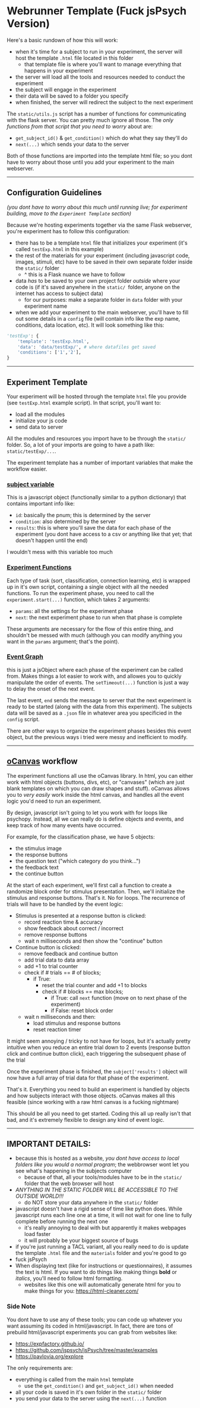 # Webrunner Template (Fuck jsPsych Version)

Here's a basic rundown of how this will work:

- when it's time for a subject to run in your experiment, the server will host the template `.html` file located in this folder
  - that template file is where you'll want to manage everything that happens in your experiment
- the server will load all the tools and resources needed to conduct the experiment
- the subject will engage in the experiment
- their data will be saved to a folder you specify
- when finished, the server will redirect the subject to the next experiment

The `static/utils.js` script has a number of functions for communicating with the flask server. You can pretty much ignore all those. The *only functions from that script that you need to worry* about are:

- `get_subject_id()` & `get_condition()` which do what they say they'll do
- `next(...)` which sends your data to the server

Both of those functions are imported into the template html file; so you dont have to worry about those until you add your experiment to the main webserver.

---

## Configuration Guidelines

*(you dont have to worry about this much until running live; for experiment building, move to the `Experiment Template` section)*

Because we're hosting experiments together via the same Flask webserver, you're experiment has to follow this configuration:

- there has to be a template `html` file that initializes your experiment (it's called `testExp.html` in this example)
- the rest of the materials for your experiment (including javascript code, images, stimuli, etc) have to be saved in their own separate folder inside the `static/` folder
  - ^ this is a Flask nuance we have to follow
- data *has* to be saved to your own project folder *outside* where your code is (if it's saved anywhere in the `static/ `folder, anyone on the internet has access to subject data)
  - for our purposes: make a separate folder in `data` folder with your experiment name
- when we add your experiment to the main webserver, you'll have to fill out some details in a `config` file (will contain info like the exp name, conditions, data location, etc). It will look something like this: 

```python
'testExp': {
    'template': 'testExp.html',
    'data': 'data/testExp/', # where datafiles get saved
    'conditions': ['1','2'],
}
```

---

## Experiment Template

Your experiment will be hosted through the template `html` file you provide (see `testExp.html` example script). In that script, you'll want to:

- load all the modules
- initialize your js code
- send data to server

All the modules and resources you import have to be through the `static/` folder. So, a lot of your imports are going to have a path like: `static/testExp/...`.

The experiment template has a number of important variables that make the workflow easier.

### <u>subject variable</u>

This is a javascript object (functionally similar to a python dictionary) that contains important info like:

- `id`: basically the pnum; this is determined by the server
- `condition`: also determined by the server
- `results`: this is where you'll save the data for each phase of the experiment (you dont have access to a csv or anything like that yet; that doesn't happen until the end)

I wouldn't mess with this variable too much

### <u>Experiment Functions</u>

Each type of task (sort, classification, connection learning, etc) is wrapped up in it's own script, containing a single object with all the needed functions. To run the experiment phase, you need to call the `experiment.start(...)` function, which takes 2 arguments:

- `params`: all the settings for the experiment phase
- `next`: the next experiment phase to run when that phase is complete

These arguments are necessary for the flow of this entire thing, and shouldn't be messed with much (although you can modify anything you want in the `params` argument; that's the point). 

### <u>Event Graph</u>

this is just a jsObject where each phase of the experiment can be called from. Makes things a lot easier to work with, and allowes you to quickly manipulate the order of events. The `setTimeout(...)` function is just a way to delay the onset of the next event.

The last event, `end` sends the message to server that the next experiment is ready to be started (along with the data from this experiment). The subjects data will be saved as a `.json`  file in whatever area you specificied in the `config` script.

There are other ways to organize the experiment phases besides this event object, but the previous ways i tried were messy and inefficient to modify.

---

## [oCanvas](http://ocanvas.org/) workflow

The experiment functions all use the oCanvas library. In html, you can either work with html objects (buttons, divs, etc), or "canvases" (which are just blank templates on which you can draw shapes and stuff). oCanvas allows you to *very easily* work inside the html canvas, and handles all the event logic you'd need to run an experiment.

By design, javascript isn't going to let you work with for loops like psychopy. Instead, all we can really do is define objects and events, and keep track of how many events have occurred. 

For example, for the classification phase, we have 5 objects:

- the stimulus image
- the response buttons
- the question text ("which category do you think...")
- the feedback text
- the continue button

At the start of each experiment, we'll first call a function to create  a randomize block order for stimulus presentation. Then, we'll initialize the stimulus and response buttons. That's it. No for loops. The recurrence of trials will have to be handled by the event logic:

- Stimulus is presented at a response button is clicked:
  - record reaction time & accuracy
  - show feedback about correct / incorrect
  - remove response buttons
  - wait n milliseconds and then show the "continue" button
- Continue button is clicked:
  - remove feedback and continue button
  - add trial data to data array
  - add +1 to trial counter
  - check if # trials == # of blocks; 
    - if True:
      - reset the trial counter and add +1 to blocks
      - check if # blocks == max blocks; 
        - if True: call `next` function (move on to next phase of the experiment)
        - if False: reset block order
  - wait n milliseconds and then:
    - load stimulus and response buttons
    - reset reaction timer

It might seem annoying / tricky to not have for loops, but it's actually pretty intuitive when you reduce an entire trial down to 2 events (response button click and continue button click), each triggering the subsequent phase of the trial

Once the experiment phase is finished, the `subject['results']` object will now have a full array of trial data for that phase of the experiment.

That's it. Everything you need to build an experiment is handled by objects and how subjects interact with those objects. oCanvas makes all this feasible (since working with a raw html canvas is a fucking nightmare)

This should be all you need to get started. Coding this all up really isn't that bad, and it's extremely flexible to design any kind of event logic.

---

## IMPORTANT DETAILS:

- because this is hosted as a website, *you dont have access to local folders like you would a normal program*; the webbrowser wont let you see what's happening in the subjects computer
  - because of that, all your tools/modules have to be in the `static/` folder that the web browser will host
- *ANYTHING IN THE STATIC FOLDER WILL BE ACCESSIBLE TO THE OUTSIDE WORLD!!!* 
  - do NOT store your data anywhere in the `static/` folder
- javascript doesn't have a rigid sense of time like python does. While javascript runs each line one at a time, it will not wait for one line to fully complete before running the next one
  - it's really annoying to deal with but apparently it makes webpages load faster
  - it will probably be your biggest source of bugs
- if you're just running a TACL variant, all you really need to do is update the template `.html` file and the `materials` folder and you're good to go
- fuck jsPsych 
- When displaying text (like for instructions or questionnaires), it assumes the text is html. If you want to do things like making things **bold** or *italics*, you'll need to follow html formatting.
  - websites like this one will automatically generate html for you to make things for you: https://html-cleaner.com/

### Side Note

You dont have to use any of these tools; you can code up whatever you want assuming its coded in html/javascript. In fact, there are tons of prebuild html/javascript experiments you can grab from websites like:

- https://expfactory.github.io/
- https://github.com/jspsych/jsPsych/tree/master/examples
- https://pavlovia.org/explore

The only requirements are:

- everything is called from the main `html` template
  - use the `get_condition()` and `get_subject_id()` when needed
- all your code is saved in it's own folder in the `static/` folder
- you send your data to the server using the `next(...)` function